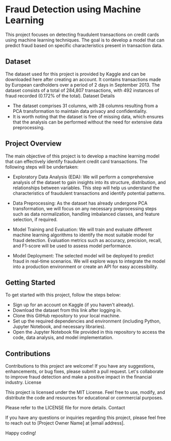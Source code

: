 # Fraud Detection using Machine Learning

This project focuses on detecting fraudulent transactions on credit cards using machine learning techniques. The goal is to develop a model that can predict fraud based on specific characteristics present in transaction data.

## Dataset

The dataset used for this project is provided by Kaggle and can be downloaded here after creating an account. It contains transactions made by European cardholders over a period of 2 days in September 2013. The dataset consists of a total of 284,807 transactions, with 492 instances of fraud recorded (0.172% of the total).
Dataset Details

* The dataset comprises 31 columns, with 28 columns resulting from a PCA transformation to maintain data privacy and confidentiality.
* It is worth noting that the dataset is free of missing data, which ensures that the analysis can be performed without the need for extensive data preprocessing.

## Project Overview

The main objective of this project is to develop a machine learning model that can effectively identify fraudulent credit card transactions. The following steps will be undertaken:

* Exploratory Data Analysis (EDA): We will perform a comprehensive analysis of the dataset to gain insights into its structure, distribution, and relationships between variables. This step will help us understand the characteristics of fraudulent transactions and identify potential patterns.

* Data Preprocessing: As the dataset has already undergone PCA transformation, we will focus on any necessary preprocessing steps such as data normalization, handling imbalanced classes, and feature selection, if required.

* Model Training and Evaluation: We will train and evaluate different machine learning algorithms to identify the most suitable model for fraud detection. Evaluation metrics such as accuracy, precision, recall, and F1-score will be used to assess model performance.

* Model Deployment: The selected model will be deployed to predict fraud in real-time scenarios. We will explore ways to integrate the model into a production environment or create an API for easy accessibility.

## Getting Started

To get started with this project, follow the steps below:

* Sign up for an account on Kaggle (if you haven't already).
* Download the dataset from this link after logging in.
* Clone this GitHub repository to your local machine.
* Set up the required dependencies and environment (including Python, Jupyter Notebook, and necessary libraries).
* Open the Jupyter Notebook file provided in this repository to access the code, data analysis, and model implementation.

## Contributions

Contributions to this project are welcome! If you have any suggestions, enhancements, or bug fixes, please submit a pull request. Let's collaborate to improve fraud detection and make a positive impact in the financial industry.
License

This project is licensed under the MIT License. Feel free to use, modify, and distribute the code and resources for educational or commercial purposes.

Please refer to the LICENSE file for more details.
Contact

If you have any questions or inquiries regarding this project, please feel free to reach out to [Project Owner Name] at [email address].

Happy coding!